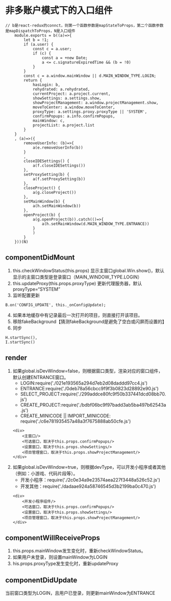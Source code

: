 # 非多账户模式下的入口组件
```
// b是react-redux的connct，则第一个函数参数是mapStateToProps，第二个函数参数是mapDispatchToProps，N是入口组件
    module.exports = b((a)=>{
        let b = !1;
        if (a.user) {
            const c = a.user;
            if (c) {
                const a = +new Date;
                a <= c.signatureExpiredTime && (b = !0)
            }
        }
        const c = a.window.mainWindow || d.MAIN_WINDOW_TYPE.LOGIN;
        return {
            hasLogin: b,
            rehydrated: a.rehydrated,
            currentProject: a.project.current,
            showSettings: a.settings.show,
            showProjectManagement: a.window.projectManagement.show,
            moveToCenter: a.window.moveToCenter,
            proxyType: a.settings.proxy.proxyType || 'SYSTEM',
            confirmPopups: a.info.confirmPopups,
            mainWindow: c,
            projectList: a.project.list
        }
    }
    , (a)=>({
        removeUserInfo: (b)=>{
            a(e.removeUserInfo(b))
        }
        ,
        closeIDESettings() {
            a(f.closeIDESettings())
        },
        setProxySetting(b) {
            a(f.setProxySetting(b))
        },
        closeProject() {
            a(g.closeProject())
        },
        setMainWindow(b) {
            a(h.setMainWindow(b))
        },
        openProject(b) {
            a(g.openProject(b)).catch(()=>{
                a(h.setMainWindow(d.MAIN_WINDOW_TYPE.ENTRANCE))
            }
            )
        }
    }))(N)
```
## componentDidMount
1. this.checkWindowStatus(this.props)
显示主窗口global.Win.show()，默认显示的主窗口类型是登录窗口（MAIN_WINDOW_TYPE.LOGIN）
2. this.updateProxy(this.props.proxyType)
更新代理服务器，默认proxyType=“SYSTEM”
3. 监听配置更新
```
B.on('CONFIG_UPDATE', this._onConfigUpdate);
```
4. 如果本地缓存中有记录最后一次打开的项目，则直接打开该项目。
5. 移除fakeBackground【猜测fakeBackground是避免了空白或闪屏而设置的】
6. 同步
```
H.startSync(),
I.startSync()
```
## render
1. 如果global.isDevWindow=false，则根据窗口类型，渲染对应的窗口组件，默认创建ENTRANCE窗口。
    - LOGIN:require('./021e193565a294d7eb2d08daddd97cc4.js')
    - ENTRANCE:require('./0deb78a56cbcc9f9f3b0823d28892e90.js')
    - SELECT_PROJECT:require('./299addce80fc9f50b337441dcd08bb70.js')
    - CREATE_PROJECT:require('./bdbf06bc9f97badd3ab5ba497b62543a.js')
    - CREATE_MINICODE || IMPORT_MINICODE: require('./c6e781935457a48a3f7675888ab50cfe.js')
    ```
    <div>
        <主窗口/>
        <可选窗口，取决于this.props.confirmPopups/>
        <设置窗口，取决于this.props.showSettings/>
        <项目管理窗口，取决于this.props.showProjectManagement/>
    </div>
    ```
2. 如果global.isDevWindow=true，则根据devType，可以开发小程序或者其他（例如：小游戏、代码片段等）。
    - 开发小程序：require('./2c0e34a9e23574aea227f3448a526c52.js')
    - 开发其他：require('./dadaae924a58746545d3b2199ba0c470.js')
    ```
    <div>
        <开发小程序组件/>
        <可选窗口，取决于this.props.confirmPopups/>
        <设置窗口，取决于this.props.showSettings/>
        <项目管理窗口，取决于this.props.showProjectManagement/>
    </div>
    ```
## componentWillReceiveProps
1. this.props.mainWindow发生变化时，重新checkWindowStatus。
2. 如果用户未登录，则设置mainWindow为LOGIN
3. his.props.proxyType发生变化时，重新updateProxy

## componentDidUpdate
当前窗口类型为LOGIN，且用户已登录，则更新mainWindow为ENTRANCE
